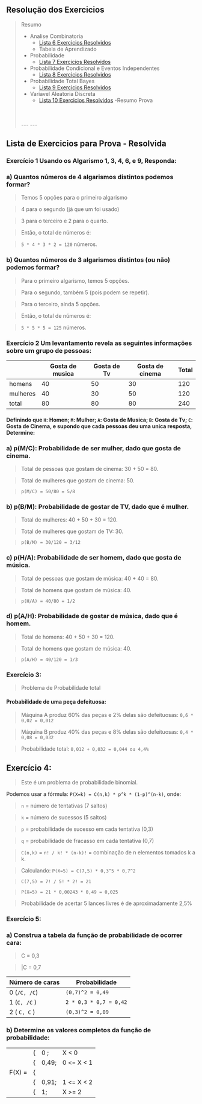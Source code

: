 ## Resolução dos Exercicios

> Resumo
>   - Analise Combinatoria
>       -  [Lista 6 Exercicios Resolvidos](/AnaliseCombinatoria/Readme.md)
>       - Tabela de Aprendizado
>   - Probabilidade
>       - [Lista 7 Exercicios Resolvidos](/Probabilidade/Readme.md)
>   - Probabilidade Condicional e Eventos Independentes
>       - [Lista 8 Exercicios Resolvidos](/Prob.CondicionalEventosIndependentes/Readme.md)
>   - Probabilidade Total Bayes
>       - [Lista 9 Exercicios Resolvidos](/ProbabilidadeTotal_Bayes/Readme.md)
>   - Variavel Aleatoria Discreta
>       - [Lista 10 Exercicios Resolvidos](/VariavelAleatoriaDiscreta/Readme.md)
>   -Resumo Prova
>       
> <br>
> <br>
> ---
> ---

## Lista de Exercicios para Prova - Resolvida 

### Exercício 1 Usando os Algarismo 1, 3, 4, 6, e 9, Responda:

### a) Quantos números de 4 algarismos distintos podemos formar?

> Temos 5 opções para o primeiro algarismo

> 4 para o segundo (já que um foi usado)

> 3 para o terceiro e 2 para o quarto.

> Então, o total de números é: 

> `5 * 4 * 3 * 2 = 120` números.


### b) Quantos números de 3 algarismos distintos (ou não) podemos formar?

> Para o primeiro algarismo, temos 5 opções.

> Para o segundo, também 5 (pois podem se repetir).

> Para o terceiro, ainda 5 opções.

> Então, o total de números é:

> `5 * 5 * 5 = 125` números.

### Exercício 2 Um levantamento revela as seguintes informações sobre um grupo de pessoas:

| | Gosta de musica | Gosta de Tv | Gosta de cinema | Total |
|---|---|---|---|---|
|homens| 40| 50 | 30 | 120|
|mulheres| 40| 30| 50| 120
|total|80|80|80|240|

#### Definindo que `H`: Homen; `M`: Mulher; `A`: Gosta de Musica; `B`: Gosta de Tv; `C`: Gosta de Cinema, e supondo que cada pessoas deu uma unica resposta, Determine:

### a) p(M/C): Probabilidade de ser mulher, dado que gosta de cinema.



> Total de pessoas que gostam de cinema: 30 + 50 = 80.
 
> Total de mulheres que gostam de cinema: 50.

> `p(M/C) = 50/80 = 5/8`


### b) p(B/M): Probabilidade de gostar de TV, dado que é mulher.

> Total de mulheres: 40 + 50 + 30 = 120.

> Total de mulheres que gostam de TV: 30.

> `p(B/M) = 30/120 = 3/12`

### c) p(H/A): Probabilidade de ser homem, dado que gosta de música.

> Total de pessoas que gostam de música: 40 + 40 = 80.

> Total de homens que gostam de música: 40.

> `p(H/A) = 40/80 = 1/2`

### d) p(A/H): Probabilidade de gostar de música, dado que é homem.

> Total de homens: 40 + 50 + 30 = 120.

> Total de homens que gostam de música: 40.

> `p(A/H) = 40/120 = 1/3`

### Exercício 3:

> Problema de Probabilidade total

#### Probabilidade de uma peça defeituosa:
> Máquina A produz 60% das peças e 2% delas são defeituosas: `0,6 * 0,02 = 0,012`


> Máquina B produz 40% das peças e 8% delas são defeituosas: `0,4 * 0,08 = 0,032`

> Probabilidade total: `0,012 + 0,032 = 0,044 ou 4,4%`

 
## Exercício 4:

> Este é um problema de probabilidade binomial.

Podemos usar a fórmula: `P(X=k) = C(n,k) * p^k * (1-p)^(n-k)`, onde:

>`n` = número de tentativas (7 saltos)

>`k` = número de sucessos (5 saltos)

>`p` = probabilidade de sucesso em cada tentativa (0,3)

>`q` = probabilidade de fracasso em cada tentativa (0,7)

>`C(n,k)` = `n! / k! * (n-k)!` = combinação de n elementos tomados k a k.

>Calculando: `P(X=5) = C(7,5) * 0,3^5 * 0,7^2`

>`C(7,5) = 7! / 5! * 2! = 21`

>`P(X=5) = 21 * 0,00243 * 0,49 = 0,025`

> Probabilidade de acertar 5 lances livres é de aproximadamente 2,5% 


### Exercício 5:

### a) Construa a tabela da função de probabilidade de ocorrer cara:
> C = 0,3

> |C = 0,7

| Número de caras | Probabilidade | 
|---|---| 
| 0 (`/C, /C`) | `(0,7)^2 = 0,49` | 
| 1 (`C, /C` ) | `2 * 0,3 * 0,7 = 0,42` | 
| 2 ( `C, C` ) | `(0,3)^2 = 0,09` |

### b) Determine os valores completos da função de probabilidade: 

|  |  |   |   |
| - |  - | -  | --  | 
|   |{|   0 ;|X < 0 |   |
|   |{|0,49;| 0 <= X < 1 |
|F(X) =|{| |
|   |{|0,91;| 1 <= X < 2 |
|   |{|1;| X >= 2 |
